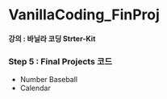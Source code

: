 # VanillaCoding_FinProj

#### 강의 : 바닐라 코딩 Strter-Kit
### Step 5 : Final Projects 코드
- Number Baseball
- Calendar
